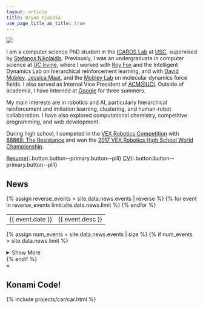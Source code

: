 ```yaml
---
layout: article
title: Bryon Tjanaka
use_page_title_as_title: true
---
```


<!-- Biography -->

<div class="card profile-pic">
  <div class="card__image">
    <img class="image" src="/assets/img/btjanaka.png"/>
  </div>
</div>

I am a computer science PhD student in the [ICAROS Lab](http://icaros.usc.edu)
at [USC](https://www.usc.edu/), supervised by
[Stefanos Nikolaidis](https://stefanosnikolaidis.net). Previously, I was an
undergraduate in computer science at [UC Irvine](https://uci.edu/), where I
worked with [Roy Fox](https://royf.org/) and the Intelligent Dynamics Lab on
hierarchical reinforcement learning, and with
[David Mobley](https://mobleylab.org/people/david-mobley/),
[Jessica Maat](https://www.linkedin.com/in/jessica-maat-2a1875119/), and the
[Mobley Lab](https://mobleylab.org/) on molecular dynamics force fields. I also
served as Internal Vice President of [ACM@UCI](http://acm-uci.org/). Outside of
academia, I have interned at [Google](https://google.com) for three summers.

My main interests are in robotics and AI, particularly hierarchical
reinforcement and imitation learning, clustering, and human-robot collaboration.
I have also explored computational chemistry, competitive programming, and web
development.

During high school, I competed in the
[VEX Robotics Competition](https://en.wikipedia.org/wiki/VEX_Robotics_Competition)
with [86868: The Resistance](/resistance) and won the
[2017 VEX Robotics High School World Championship](https://www.robotevents.com/robot-competitions/vex-robotics-competition/RE-VRC-17-4887.html).

[<i class="far fa-file-alt"></i> Resume](/btjanaka-resume.pdf){:.button.button--primary.button--pill}
[<i class="far fa-file-alt"></i> CV](/btjanaka-cv.pdf){:.button.button--primary.button--pill}

<!-- News -->

<div class="news-section">
  <h2>News</h2>

  <table class="news">
    {% assign reverse_events = site.data.news.events | reverse %}
    {% for event in reverse_events limit:site.data.news.limit %}
      <tr>
        <td class="date">{{ event.date }}</td>
        <td class="desc">{{ event.desc }}</td>
      </tr>
    {% endfor %}
  </table>

{% assign num_events = site.data.news.events | size %}
{% if num_events > site.data.news.limit %}

  <details class="show-more">
    <summary>Show More</summary>
    <table class="news">
      {% assign reverse_events = site.data.news.events | reverse %}
      {% for event in reverse_events offset:site.data.news.limit %}
        <tr>
          <td class="date">{{ event.date }}</td>
          <td class="desc">{{ event.desc }}</td>
        </tr>
      {% endfor %}
    </table>
  </details>
  {% endif %}
</div>

<!-- Konami Code and Car Animation -->
<!-- See also https://www.w3schools.com/howto/howto_css_modals.asp -->

<!-- A modal that displays the animation. It starts out hidden. -->
<div id="modal" class="custom__modal">
  <div class="custom__modal-content">
    <span id="close" class="custom__modal-close">&times;</span>
    <h2>Konami Code!</h2>
    {% include projects/car/car.html %}
  </div>
</div>

<script type="text/javascript" src="/assets/js/konami.js"></script>

<script type="text/javascript">
  let modal = document.getElementById("modal");

  // Clicking on the close button or outside the window closes the modal.
  let close = document.getElementById("close");
  close.onclick = function() {
    window.showing_car = false;
    modal.style.display = "none";
  }
  window.onclick = function(event) {
    if(event.target == modal) {
      window.showing_car = false;
      modal.style.display = "none";
    }
  }

  // Konami code activates the modal.
  let konami = new Konami(function() {
    window.showing_car = true; // Global variable for activating the car.
    modal.style.display = "block";
  });
</script>
